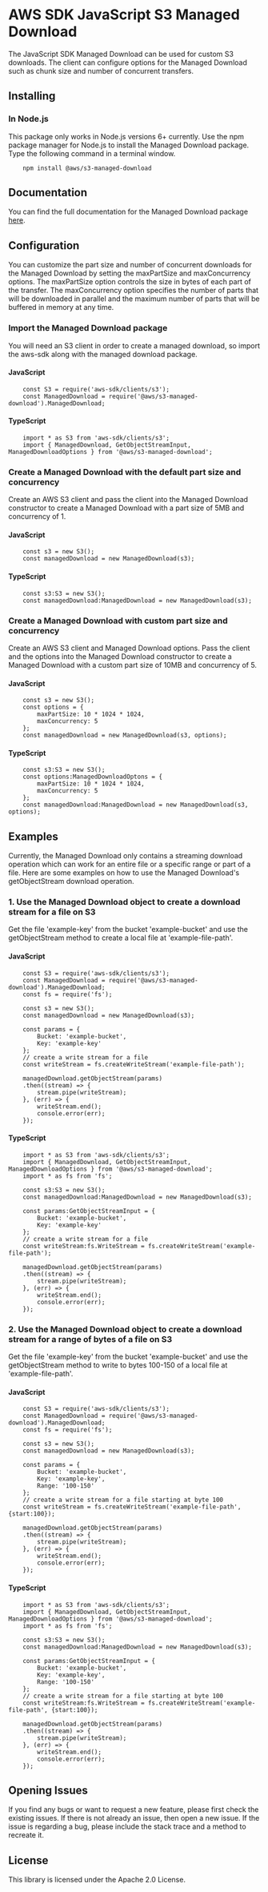 # AWS SDK JavaScript S3 Managed Download

The JavaScript SDK Managed Download can be used for custom S3 downloads. The client can configure options for the Managed Download such as chunk size and number of concurrent transfers.

## Installing

### In Node.js

This package only works in Node.js versions 6+ currently. Use the npm package manager for Node.js to install the Managed Download package. Type the following command in a terminal window.

        npm install @aws/s3-managed-download

## Documentation

You can find the full documentation for the Managed Download package [here](https://awslabs.github.io/s3-managed-download-js/).

## Configuration

You can customize the part size and number of concurrent downloads for the Managed Download by setting the maxPartSize and maxConcurrency options. The maxPartSize option controls the size in bytes of each part of the transfer. The maxConcurrency option specifies the number of parts that will be downloaded in parallel and the maximum number of parts that will be buffered in memory at any time. 

### Import the Managed Download package

You will need an S3 client in order to create a managed download, so import the aws-sdk along with the managed download package.

#### JavaScript

        const S3 = require('aws-sdk/clients/s3');
        const ManagedDownload = require('@aws/s3-managed-download').ManagedDownload;

#### TypeScript

        import * as S3 from 'aws-sdk/clients/s3';
        import { ManagedDownload, GetObjectStreamInput, ManagedDownloadOptions } from '@aws/s3-managed-download';

### Create a Managed Download with the default part size and concurrency

Create an AWS S3 client and pass the client into the Managed Download constructor to create a Managed Download with a part size of 5MB and concurrency of 1.

#### JavaScript
        
        const s3 = new S3();
        const managedDownload = new ManagedDownload(s3);

#### TypeScript

        const s3:S3 = new S3();
        const managedDownload:ManagedDownload = new ManagedDownload(s3);
        
### Create a Managed Download with custom part size and concurrency

Create an AWS S3 client and Managed Download options. Pass the client and the options into the Managed Download constructor to create a Managed Download with a custom part size of 10MB and concurrency of 5.

#### JavaScript

        const s3 = new S3();
        const options = {
            maxPartSize: 10 * 1024 * 1024,
            maxConcurrency: 5
        };
        const managedDownload = new ManagedDownload(s3, options);

#### TypeScript

        const s3:S3 = new S3();
        const options:ManagedDownloadOptons = {
            maxPartSize: 10 * 1024 * 1024,
            maxConcurrency: 5
        };
        const managedDownload:ManagedDownload = new ManagedDownload(s3, options);

## Examples

Currently, the Managed Download only contains a streaming download operation which can work for an entire file or a specific range or part of a file. Here are some examples on
how to use the Managed Download's getObjectStream download operation.


        
### 1. Use the Managed Download object to create a download stream for a file on S3

Get the file 'example-key' from the bucket 'example-bucket' and use the getObjectStream method to create a local file at 'example-file-path'.

#### JavaScript

        const S3 = require('aws-sdk/clients/s3');
        const ManagedDownload = require('@aws/s3-managed-download').ManagedDownload;
        const fs = require('fs');

        const s3 = new S3();
        const managedDownload = new ManagedDownload(s3);

        const params = {
            Bucket: 'example-bucket',
            Key: 'example-key'
        };
        // create a write stream for a file
        const writeStream = fs.createWriteStream('example-file-path');
        
        managedDownload.getObjectStream(params)
        .then((stream) => {
            stream.pipe(writeStream);
        }, (err) => {
            writeStream.end();
            console.error(err);
        });

#### TypeScript

        import * as S3 from 'aws-sdk/clients/s3';
        import { ManagedDownload, GetObjectStreamInput, ManagedDownloadOptions } from '@aws/s3-managed-download';
        import * as fs from 'fs';

        const s3:S3 = new S3();
        const managedDownload:ManagedDownload = new ManagedDownload(s3);

        const params:GetObjectStreamInput = {
            Bucket: 'example-bucket',
            Key: 'example-key'
        };
        // create a write stream for a file
        const writeStream:fs.WriteStream = fs.createWriteStream('example-file-path');
        
        managedDownload.getObjectStream(params)
        .then((stream) => {
            stream.pipe(writeStream);
        }, (err) => {
            writeStream.end();
            console.error(err);
        });

### 2. Use the Managed Download object to create a download stream for a range of bytes of a file on S3

Get the file 'example-key' from the bucket 'example-bucket' and use the getObjectStream method to write to bytes 100-150 of a local file at 'example-file-path'.

#### JavaScript

        const S3 = require('aws-sdk/clients/s3');
        const ManagedDownload = require('@aws/s3-managed-download').ManagedDownload;
        const fs = require('fs');
        
        const s3 = new S3();
        const managedDownload = new ManagedDownload(s3);

        const params = {
            Bucket: 'example-bucket',
            Key: 'example-key',
            Range: '100-150'
        };
        // create a write stream for a file starting at byte 100
        const writeStream = fs.createWriteStream('example-file-path', {start:100});
        
        managedDownload.getObjectStream(params)
        .then((stream) => {
            stream.pipe(writeStream);
        }, (err) => {
            writeStream.end();
            console.error(err);
        });

#### TypeScript

        import * as S3 from 'aws-sdk/clients/s3';
        import { ManagedDownload, GetObjectStreamInput, ManagedDownloadOptions } from '@aws/s3-managed-download';
        import * as fs from 'fs';

        const s3:S3 = new S3();
        const managedDownload:ManagedDownload = new ManagedDownload(s3);
        
        const params:GetObjectStreamInput = {
            Bucket: 'example-bucket',
            Key: 'example-key',
            Range: '100-150'
        };
        // create a write stream for a file starting at byte 100
        const writeStream:fs.WriteStream = fs.createWriteStream('example-file-path', {start:100});
        
        managedDownload.getObjectStream(params)
        .then((stream) => {
            stream.pipe(writeStream);
        }, (err) => {
            writeStream.end();
            console.error(err);
        });

## Opening Issues

If you find any bugs or want to request a new feature, please first check the existing issues. If there is not already an issue, then open a new issue. If the issue is regarding a bug, please include the stack trace and a method to recreate it.

## License

This library is licensed under the Apache 2.0 License. 
